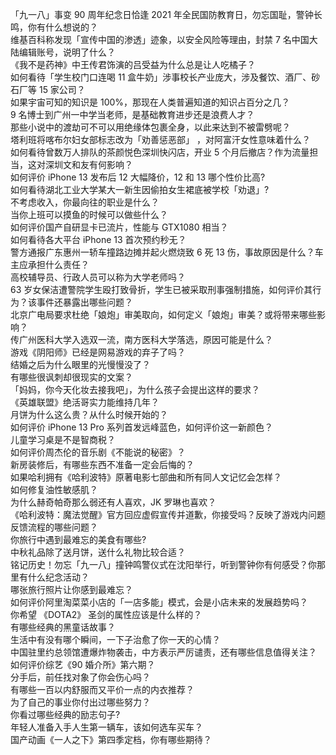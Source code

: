 「九一八」事变 90 周年纪念日恰逢 2021 年全民国防教育日，勿忘国耻，警钟长鸣，你有什么想说的？  
维基百科称发现「宣传中国的渗透」迹象，以安全风险等理由，封禁 7 名中国大陆编辑账号，说明了什么？  
《我不是药神》中王传君饰演的吕受益为什么总是让人吃橘子？  
如何看待「学生校门口连喝 11 盒牛奶」涉事校长产业庞大，涉及餐饮、酒厂、砂石厂等 15 家公司？  
如果宇宙可知的知识是 100%，那现在人类普遍知道的知识占百分之几？  
9 名博士到广州一中学当老师，是基础教育进步还是浪费人才？  
那些小说中的渡劫可不可以用绝缘体包裹全身，以此来达到不被雷劈呢？  
塔利班将喀布尔妇女部标志改为「劝善惩恶部」 ，对阿富汗女性意味着什么？  
如何看待曾数万人排队的茶颜悦色深圳快闪店，开业 5 个月后撤店？作为流量担当，这对深圳文和友有何影响？  
如何评价 iPhone 13 发布后 12 大幅降价，12 和 13 哪个性价比高?  
如何看待湖北工业大学某大一新生因偷拍女生裙底被学校「劝退」?  
不考虑收入，你最向往的职业是什么？  
当你上班可以摸鱼的时候可以做些什么？  
如何评价国产自研显卡已流片，性能与 GTX1080 相当？  
如何看待各大平台 iPhone 13 首次预约秒无？  
警方通报广东惠州一轿车撞路边摊并起火燃烧致 6 死 13 伤，事故原因是什么？车主应承担什么责任？  
高校辅导员、行政人员可以称为大学老师吗？  
63 岁女保洁遭警院学生殴打致骨折，学生已被采取刑事强制措施，如何评价其行为？该事件还暴露出哪些问题？  
北京广电局要求杜绝「娘炮」审美取向，如何定义「娘炮」审美？或将带来哪些影响？  
传广州医科大学入选双一流，南方医科大学落选，原因可能是什么？  
游戏《阴阳师》已经是网易游戏的弃子了吗？  
结婚之后为什么眼里的光慢慢没了？  
有哪些很讽刺却很现实的文案？  
「妈妈，你今天化妆去接我吧」，为什么孩子会提出这样的要求？  
《英雄联盟》绝活哥实力能维持几年？  
月饼为什么这么贵？从什么时候开始的？  
如何评价 iPhone 13 Pro 系列首发远峰蓝色，如何评价这一新颜色？  
儿童学习桌是不是智商税？  
如何评价周杰伦的音乐剧《不能说的秘密》？  
新房装修后，有哪些东西不准备一定会后悔的？  
如果哈利拥有《哈利波特》原著电影七部曲和所有同人文记忆会怎样？  
如何修复油性敏感肌？  
为什么赫奇帕奇那么弱还有人喜欢，JK 罗琳也喜欢？  
《哈利波特：魔法觉醒》官方回应虚假宣传并道歉，你接受吗？反映了游戏内问题反馈流程的哪些问题？  
你旅行中遇到最难忘的美食有哪些?  
中秋礼品除了送月饼，送什么礼物比较合适？  
铭记历史！勿忘「九一八」撞钟鸣警仪式在沈阳举行，听到警钟你有何感受？你那里有什么纪念活动？  
哪张旅行照片让你感到最难忘？  
如何评价阿里淘菜菜小店的「一店多能」模式，会是小店未来的发展趋势吗？  
你希望 《DOTA2》 圣剑的属性应该是什么样的？  
有哪些经典的黑童话故事？  
生活中有没有哪个瞬间，一下子治愈了你一天的心情？  
中国驻里约总领馆遭爆炸物袭击，中方表示严厉谴责，还有哪些信息值得关注？  
如何评价综艺《90 婚介所》第六期？  
分手后，前任找对象了你会伤心吗？  
有哪些一百以内舒服而又平价一点的内衣推荐？  
为了自己的事业你付出过哪些努力？  
你看过哪些经典的励志句子?  
年轻人准备入手人生第一辆车，该如何选车买车？  
国产动画《一人之下》第四季定档，你有哪些期待？  
